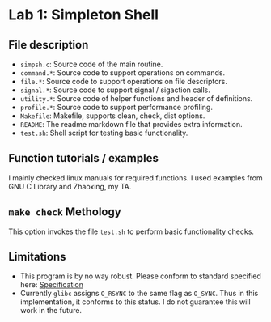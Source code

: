 # Lab 1: Simpleton Shell
## File description
* `simpsh.c`: Source code of the main routine.
* `command.*`: Source code to support operations on commands.
* `file.*`: Source code to support operations on file descriptors.
* `signal.*`: Source code to support signal / sigaction calls.
* `utility.*`: Source code of helper functions and header of definitions.
* `profile.*`: Source code to support performance profiling.
* `Makefile`: Makefile, supports clean, check, dist options.
* `README`: The readme markdown file that provides extra information.
* `test.sh`: Shell script for testing basic functionality.

## Function tutorials / examples
I mainly checked linux manuals for required functions. I used examples from GNU C Library and Zhaoxing, my TA.

## `make check` Methology
This option invokes the file `test.sh` to perform basic functionality checks.

## Limitations
* This program is by no way robust. Please conform to standard specified here: [Specification](http://web.cs.ucla.edu/classes/winter17/cs111/assign/lab1.html)
* Currently `glibc` assigns `O_RSYNC` to the same flag as `O_SYNC`. Thus in this implementation, it conforms to this status. I do not guarantee this will work in the future.
